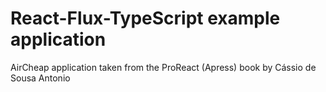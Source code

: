 # React-Flux-TypeScript example application
AirCheap application taken from the ProReact (Apress) book by Cássio de Sousa Antonio